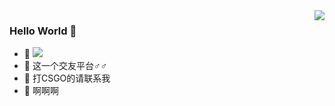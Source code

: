<img align="right" src="https://github-readme-stats.vercel.app/api?username=chao325&show_icons=true&icon_color=CE1D2D&text_color=718096&bg_color=ffffff&hide_title=true" />

###  Hello World  👋

- :orange_book: [![](https://img.shields.io/badge/-JavaScript-DC143C?style=for-the-badge&logo=javascript&logoColor=ffffff)](https://www.w3school.com.cn/js/index.asp)
- :hammer: 这一个交友平台♂♂
- :ram: 打CSGO的请联系我
- :meat_on_bone: 啊啊啊
